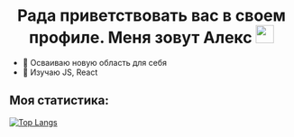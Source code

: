 <h1 align="center">Рада приветствовать вас в своем профиле. Меня зовут Алекс <img src="https://github.com/blackcater/blackcater/raw/main/images/Hi.gif" height="32"/></h1>

- 🔭 Осваиваю новую область для себя 
- 🌱 Изучаю JS, React

## Моя статистика:
[![Top Langs](https://github-readme-stats.vercel.app/api/top-langs/?username=anuraghazra&layout=compact)](https://github.com/anuraghazra/github-readme-stats)

<!--
**Ales-fox/Ales-fox** is a ✨ _special_ ✨ repository because its `README.md` (this file) appears on your GitHub profile.

Here are some ideas to get you started:


- 👯 I’m looking to collaborate on ...
- 🤔 I’m looking for help with ...
- 💬 Ask me about ...
- 📫 How to reach me: ...
- 😄 Pronouns: ...
- ⚡ Fun fact: ...
-->
